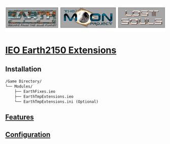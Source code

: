 ![Logo](logo.png)

# [IEO Earth2150 Extensions](https://wiki.insideearth.info/wiki/EarthTmpExtensions)

## Installation
```
/Game Directory/
└── Modules/
    ├── EarthFixes.ieo
    ├── EarthTmpExtensions.ieo
    └── EarthTmpExtensions.ini (Optional)
```
## [Features](https://wiki.insideearth.info/wiki/EarthTmpExtensions#Features)

## [Configuration](https://wiki.insideearth.info/wiki/EarthTmpExtensions#Configuration)
